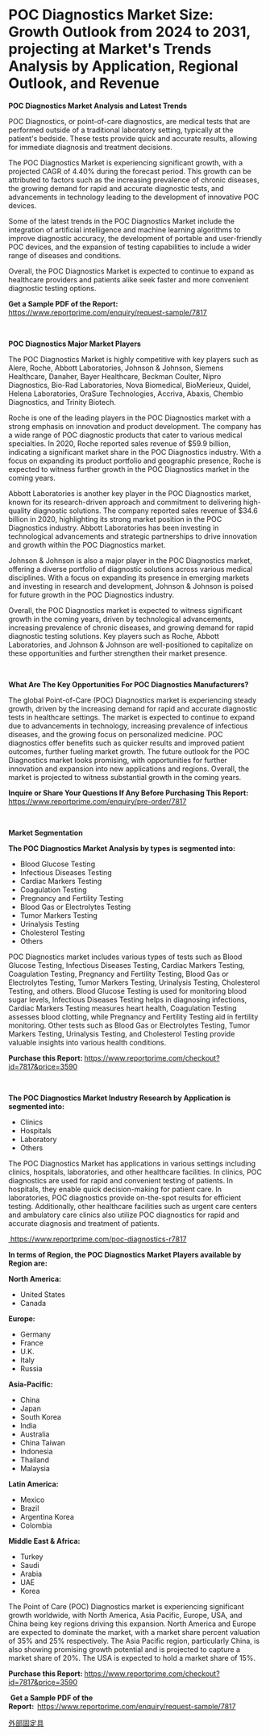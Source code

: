 <p><h1>POC Diagnostics Market Size: Growth Outlook from 2024 to 2031, projecting at Market's Trends Analysis by Application, Regional Outlook, and Revenue</h1></p><p><strong>POC Diagnostics Market Analysis and Latest Trends</strong></p>
<p><p>POC Diagnostics, or point-of-care diagnostics, are medical tests that are performed outside of a traditional laboratory setting, typically at the patient's bedside. These tests provide quick and accurate results, allowing for immediate diagnosis and treatment decisions.</p><p>The POC Diagnostics Market is experiencing significant growth, with a projected CAGR of 4.40% during the forecast period. This growth can be attributed to factors such as the increasing prevalence of chronic diseases, the growing demand for rapid and accurate diagnostic tests, and advancements in technology leading to the development of innovative POC devices.</p><p>Some of the latest trends in the POC Diagnostics Market include the integration of artificial intelligence and machine learning algorithms to improve diagnostic accuracy, the development of portable and user-friendly POC devices, and the expansion of testing capabilities to include a wider range of diseases and conditions.</p><p>Overall, the POC Diagnostics Market is expected to continue to expand as healthcare providers and patients alike seek faster and more convenient diagnostic testing options.</p></p>
<p><strong>Get a Sample PDF of the Report:&nbsp;</strong> <a href="https://www.reportprime.com/enquiry/request-sample/7817">https://www.reportprime.com/enquiry/request-sample/7817</a></p>
<p>&nbsp;</p>
<p><strong>POC Diagnostics Major Market Players</strong></p>
<p><p>The POC Diagnostics Market is highly competitive with key players such as Alere, Roche, Abbott Laboratories, Johnson & Johnson, Siemens Healthcare, Danaher, Bayer Healthcare, Beckman Coulter, Nipro Diagnostics, Bio-Rad Laboratories, Nova Biomedical, BioMerieux, Quidel, Helena Laboratories, OraSure Technologies, Accriva, Abaxis, Chembio Diagnostics, and Trinity Biotech.</p><p>Roche is one of the leading players in the POC Diagnostics market with a strong emphasis on innovation and product development. The company has a wide range of POC diagnostic products that cater to various medical specialties. In 2020, Roche reported sales revenue of $59.9 billion, indicating a significant market share in the POC Diagnostics industry. With a focus on expanding its product portfolio and geographic presence, Roche is expected to witness further growth in the POC Diagnostics market in the coming years.</p><p>Abbott Laboratories is another key player in the POC Diagnostics market, known for its research-driven approach and commitment to delivering high-quality diagnostic solutions. The company reported sales revenue of $34.6 billion in 2020, highlighting its strong market position in the POC Diagnostics industry. Abbott Laboratories has been investing in technological advancements and strategic partnerships to drive innovation and growth within the POC Diagnostics market.</p><p>Johnson & Johnson is also a major player in the POC Diagnostics market, offering a diverse portfolio of diagnostic solutions across various medical disciplines. With a focus on expanding its presence in emerging markets and investing in research and development, Johnson & Johnson is poised for future growth in the POC Diagnostics industry.</p><p>Overall, the POC Diagnostics market is expected to witness significant growth in the coming years, driven by technological advancements, increasing prevalence of chronic diseases, and growing demand for rapid diagnostic testing solutions. Key players such as Roche, Abbott Laboratories, and Johnson & Johnson are well-positioned to capitalize on these opportunities and further strengthen their market presence.</p></p>
<p>&nbsp;</p>
<p><strong>What Are The Key Opportunities For POC Diagnostics Manufacturers?</strong></p>
<p><p>The global Point-of-Care (POC) Diagnostics market is experiencing steady growth, driven by the increasing demand for rapid and accurate diagnostic tests in healthcare settings. The market is expected to continue to expand due to advancements in technology, increasing prevalence of infectious diseases, and the growing focus on personalized medicine. POC diagnostics offer benefits such as quicker results and improved patient outcomes, further fueling market growth. The future outlook for the POC Diagnostics market looks promising, with opportunities for further innovation and expansion into new applications and regions. Overall, the market is projected to witness substantial growth in the coming years.</p></p>
<p><strong>Inquire or Share Your Questions If Any Before Purchasing This Report:</strong> <a href="https://www.reportprime.com/enquiry/pre-order/7817">https://www.reportprime.com/enquiry/pre-order/7817</a></p>
<p>&nbsp;</p>
<p><strong>Market Segmentation</strong></p>
<p><strong>The POC Diagnostics Market Analysis by types is segmented into:</strong></p>
<p><ul><li>Blood Glucose Testing</li><li>Infectious Diseases Testing</li><li>Cardiac Markers Testing</li><li>Coagulation Testing</li><li>Pregnancy and Fertility Testing</li><li>Blood Gas or Electrolytes Testing</li><li>Tumor Markers Testing</li><li>Urinalysis Testing</li><li>Cholesterol Testing</li><li>Others</li></ul></p>
<p><p>POC Diagnostics market includes various types of tests such as Blood Glucose Testing, Infectious Diseases Testing, Cardiac Markers Testing, Coagulation Testing, Pregnancy and Fertility Testing, Blood Gas or Electrolytes Testing, Tumor Markers Testing, Urinalysis Testing, Cholesterol Testing, and others. Blood Glucose Testing is used for monitoring blood sugar levels, Infectious Diseases Testing helps in diagnosing infections, Cardiac Markers Testing measures heart health, Coagulation Testing assesses blood clotting, while Pregnancy and Fertility Testing aid in fertility monitoring. Other tests such as Blood Gas or Electrolytes Testing, Tumor Markers Testing, Urinalysis Testing, and Cholesterol Testing provide valuable insights into various health conditions.</p></p>
<p><strong>Purchase this Report:&nbsp;</strong><a href="https://www.reportprime.com/checkout?id=7817&price=3590">https://www.reportprime.com/checkout?id=7817&price=3590</a></p>
<p>&nbsp;</p>
<p><strong>The POC Diagnostics Market Industry Research by Application is segmented into:</strong></p>
<p><ul><li>Clinics</li><li>Hospitals</li><li>Laboratory</li><li>Others</li></ul></p>
<p><p>The POC Diagnostics Market has applications in various settings including clinics, hospitals, laboratories, and other healthcare facilities. In clinics, POC diagnostics are used for rapid and convenient testing of patients. In hospitals, they enable quick decision-making for patient care. In laboratories, POC diagnostics provide on-the-spot results for efficient testing. Additionally, other healthcare facilities such as urgent care centers and ambulatory care clinics also utilize POC diagnostics for rapid and accurate diagnosis and treatment of patients.</p></p>
<p><a href="https://www.reportprime.com/poc-diagnostics-r7817">&nbsp;https://www.reportprime.com/poc-diagnostics-r7817</a></p>
<p><strong>In terms of Region, the POC Diagnostics Market Players available by Region are:</strong></p>
<p>
    <p> <strong> North America: </strong>
        <ul>
            <li>United States</li>
            <li>Canada</li>
        </ul>
        </p> 
    <p> <strong> Europe: </strong>
        <ul>
            <li>Germany</li>
            <li>France</li>
            <li>U.K.</li>
            <li>Italy</li>
            <li>Russia</li>
        </ul>
        </p> 
    <p> <strong> Asia-Pacific: </strong>
        <ul>
            <li>China</li>
            <li>Japan</li>
            <li>South Korea</li>
            <li>India</li>
            <li>Australia</li>
            <li>China Taiwan</li>
            <li>Indonesia</li>
            <li>Thailand</li>
            <li>Malaysia</li>
        </ul>
        </p> 
    <p> <strong> Latin America: </strong>
        <ul>
            <li>Mexico</li>
            <li>Brazil</li>
            <li>Argentina Korea</li>
            <li>Colombia</li>
        </ul>
        </p> 
    <p> <strong> Middle East & Africa: </strong>
        <ul>
            <li>Turkey</li>
            <li>Saudi</li>
            <li>Arabia</li>
            <li>UAE</li>
            <li>Korea</li>
        </ul>
    </p>
    </p>
<p><p>The Point of Care (POC) Diagnostics market is experiencing significant growth worldwide, with North America, Asia Pacific, Europe, USA, and China being key regions driving this expansion. North America and Europe are expected to dominate the market, with a market share percent valuation of 35% and 25% respectively. The Asia Pacific region, particularly China, is also showing promising growth potential and is projected to capture a market share of 20%. The USA is expected to hold a market share of 15%.</p></p>
<p><strong>Purchase this Report: </strong><a href="https://www.reportprime.com/checkout?id=7817&price=3590">https://www.reportprime.com/checkout?id=7817&price=3590</a></p>
<p>&nbsp;<strong>Get a Sample PDF of the Report:&nbsp;&nbsp;</strong><a href="https://www.reportprime.com/enquiry/request-sample/7817">https://www.reportprime.com/enquiry/request-sample/7817</a></p>
<p><strong></strong></p>
<p><p><a href="https://github.com/ksxzwxabcuynh011/Market-Research-Report-List-1/blob/main/651276929264.md">外部固定具</a></p></p>
